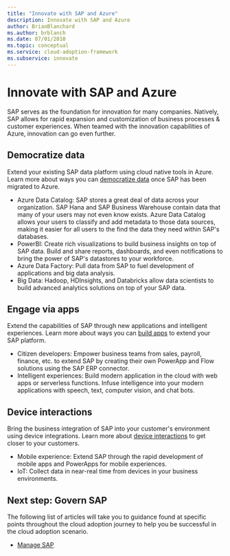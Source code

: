 ```yaml
---
title: "Innovate with SAP and Azure"
description: Innovate with SAP and Azure
author: BrianBlanchard
ms.author: brblanch
ms.date: 07/01/2010
ms.topic: conceptual
ms.service: cloud-adoption-framework
ms.subservice: innovate
---
```


# Innovate with SAP and Azure

SAP serves as the foundation for innovation for many companies. Natively, SAP allows for rapid expansion and customization of business processes & customer experiences. When teamed with the innovation capabilities of Azure, innovation can go even further.

## Democratize data

Extend your existing SAP data platform using cloud native tools in Azure. Learn more about ways you can [democratize data](../../innovate/best-practices/data/) once SAP has been migrated to Azure.

- Azure Data Catalog: SAP stores a great deal of data across your organization. SAP Hana and SAP Business Warehouse contain data that many of your users may not even know exists. Azure Data Catalog allows your users to classify and add metadata to those data sources, making it easier for all users to the find the data they need within SAP's databases.
- PowerBI: Create rich visualizations to build business insights on top of SAP data. Build and share reports, dashboards, and even notifications to bring the power of SAP's datastores to your workforce.
- Azure Data Factory: Pull data from SAP to fuel development of applications and big data analysis.
- Big Data: Hadoop, HDInsights, and Databricks allow data scientists to build advanced analytics solutions on top of your SAP data.

## Engage via apps

Extend the capabilities of SAP through new applications and intelligent experiences. Learn more about ways you can [build apps](../../innovate/best-practices/apps/) to extend your SAP platform.

- Citizen developers: Empower business teams from sales, payroll, finance, etc. to extend SAP by creating their own PowerApp and Flow solutions using the SAP ERP connector.
- Intelligent experiences: Build modern application in the cloud with web apps or serverless functions. Infuse intelligence into your modern applications with speech, text, computer vision, and chat bots.

## Device interactions

Bring the business integration of SAP into your customer's environment using device integrations. Learn more about [device interactions](../../innovate/best-practices/apps/) to get closer to your customers.

- Mobile experience: Extend SAP through the rapid development of mobile apps and PowerApps for mobile experiences.
- IoT: Collect data in near-real time from devices in your business environments.

## Next step: Govern SAP

The following list of articles will take you to guidance found at specific points throughout the cloud adoption journey to help you be successful in the cloud adoption scenario.

- [Manage SAP](./manage.md)
